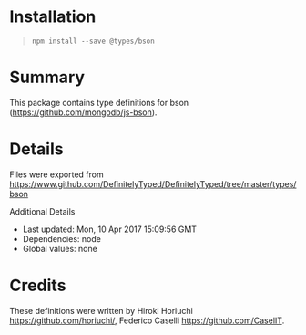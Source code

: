 # Installation
> `npm install --save @types/bson`

# Summary
This package contains type definitions for bson (https://github.com/mongodb/js-bson).

# Details
Files were exported from https://www.github.com/DefinitelyTyped/DefinitelyTyped/tree/master/types/bson

Additional Details
 * Last updated: Mon, 10 Apr 2017 15:09:56 GMT
 * Dependencies: node
 * Global values: none

# Credits
These definitions were written by Hiroki Horiuchi <https://github.com/horiuchi/>, Federico Caselli <https://github.com/CaselIT>.
